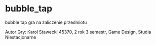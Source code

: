 # bubble_tap
bubble tap gra na zaliczenie przedmiotu


Autor Gry: Karol Stawecki 45370, 2 rok 3 semestr, Game Design, Studia Niestacjonarne